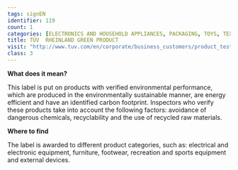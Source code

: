 ```yaml
---
tags: signEN
identifier: 119
count: 1
categories: [ELECTRONICS AND HOUSEHOLD APPLIANCES, PACKAGING, TOYS, TEXTILES, WASTE]
title: TÜV  RHEINLAND GREEN PRODUCT 
visit: "http://www.tuv.com/en/corporate/business_customers/product_testing_3/general_tests_cw/green_product_mark/green_mark.html"
class: 3
---
```

**What does it mean?**

This label is put on products with verified environmental performance, which are produced in the environmentally sustainable manner, are energy efficient and have an identified carbon footprint. Inspectors who verify these products take into account the following factors: avoidance of dangerous chemicals, recyclability and the use of recycled raw materials.

**Where to find**

The label is awarded to different product categories, such as: electrical and electronic equipment, furniture, footwear, recreation and sports equipment and external devices.